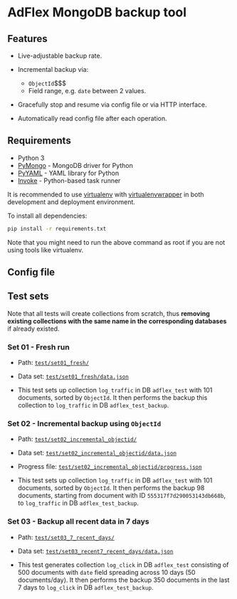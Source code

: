 # AdFlex MongoDB backup tool

## Features

* Live-adjustable backup rate.

* Incremental backup via:
  - `ObjectId`$$$
  - Field range, e.g. `date` between 2 values.

* Gracefully stop and resume via config file or via HTTP interface.

* Automatically read config file after each operation.

## Requirements

* Python 3
* [PyMongo](http://api.mongodb.org/python/current/) - MongoDB driver for Python
* [PyYAML](http://pyyaml.org/wiki/PyYAMLDocumentation) - YAML library for Python
* [Invoke](http://www.pyinvoke.org/) - Python-based task runner

It is recommended to use [virtualenv](https://virtualenv.pypa.io/en/latest/)
with [virtualenvwrapper](https://virtualenvwrapper.readthedocs.org/en/latest/)
in both development and deployment environment.

To install all dependencies:

```sh
pip install -r requirements.txt
```

Note that you might need to run the above command as root if you are not using
tools like virtualenv.

## Config file

## Test sets

Note that all tests will create collections from scratch, thus **removing
existing collections with the same name in the corresponding databases** if
already existed.

### Set 01 - Fresh run

* Path: [`test/set01_fresh/`](./test/set01_fresh)

* Data set: [`test/set01_fresh/data.json`](./test/set01_fresh/data.json)

* This test sets up collection `log_traffic` in DB `adflex_test` with 101
  documents, sorted by `ObjectId`.  It then performs the backup this
  collection to `log_traffic` in DB `adflex_test_backup`.

### Set 02 - Incremental backup using `ObjectId`

* Path: [`test/set02_incremental_objectid/`](./test/set02_incremental_objectid)

* Data set:
  [`test/set02_incremental_objectid/data.json`](./test/set02_incremental_objectid/data.json)

* Progress file:
  [`test/set02_incremental_objectid/progress.json`](./test/set02_incremental_objectid/progress.json)

* This test sets up collection `log_traffic` in DB `adflex_test` with 101
  documents, sorted by `ObjectId`.  It then performs the backup 98 documents,
  starting from document with ID `555317f7d290053143db668b`, to `log_traffic`
  in DB `adflex_test_backup`.

### Set 03 - Backup all recent data in 7 days

* Path: [`test/set03_7_recent_days/`](./test/set03_recent7_recent_days)

* Data set:
  [`test/set03_recent7_recent_days/data.json`](./test/set03_recent7_recent_days/data.json)

* This test generates collection `log_click` in DB `adflex_test` consisting of
  500 documents with `date` field spreading across 10 days (50 documents/day).
  It then performs the backup 350 documents in the last 7 days to `log_click`
  in DB `adflex_test_backup`.
